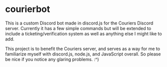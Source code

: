 # courierbot

This is a custom Discord bot made in discord.js for the Couriers Discord server. Currently it has a few simple commands but will be extended to include a ticketing/verification system as well as anything else I might like to add.

This project is to benefit the Couriers server, and serves as a way for me to familiarize myself with discord.js, node.js, and JavaScript overall. So please be nice if you notice any glaring problems. :^)
